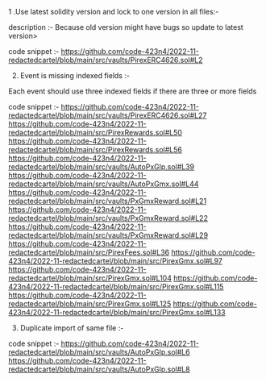 1 .Use latest solidity version and lock to one version in all files:-

description :-
Because old version might have bugs so update to latest version>

code snippet :-
https://github.com/code-423n4/2022-11-redactedcartel/blob/main/src/vaults/PirexERC4626.sol#L2

2. Event is missing indexed fields :-

Each event should use three indexed fields if there are three or more fields 

code snippet :-
https://github.com/code-423n4/2022-11-redactedcartel/blob/main/src/vaults/PirexERC4626.sol#L27
https://github.com/code-423n4/2022-11-redactedcartel/blob/main/src/PirexRewards.sol#L50
https://github.com/code-423n4/2022-11-redactedcartel/blob/main/src/PirexRewards.sol#L56
https://github.com/code-423n4/2022-11-redactedcartel/blob/main/src/vaults/AutoPxGlp.sol#L39
https://github.com/code-423n4/2022-11-redactedcartel/blob/main/src/vaults/AutoPxGmx.sol#L44
https://github.com/code-423n4/2022-11-redactedcartel/blob/main/src/vaults/PxGmxReward.sol#L21
https://github.com/code-423n4/2022-11-redactedcartel/blob/main/src/vaults/PxGmxReward.sol#L22
https://github.com/code-423n4/2022-11-redactedcartel/blob/main/src/vaults/PxGmxReward.sol#L29
https://github.com/code-423n4/2022-11-redactedcartel/blob/main/src/PirexFees.sol#L36
https://github.com/code-423n4/2022-11-redactedcartel/blob/main/src/PirexGmx.sol#L97
https://github.com/code-423n4/2022-11-redactedcartel/blob/main/src/PirexGmx.sol#L104
https://github.com/code-423n4/2022-11-redactedcartel/blob/main/src/PirexGmx.sol#L115
https://github.com/code-423n4/2022-11-redactedcartel/blob/main/src/PirexGmx.sol#L125
https://github.com/code-423n4/2022-11-redactedcartel/blob/main/src/PirexGmx.sol#L133

3. Duplicate import of same file :-

code snippet :-
https://github.com/code-423n4/2022-11-redactedcartel/blob/main/src/vaults/AutoPxGlp.sol#L6
https://github.com/code-423n4/2022-11-redactedcartel/blob/main/src/vaults/AutoPxGlp.sol#L8
